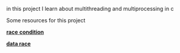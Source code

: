 
in this project I learn about multithreading
and multiprocessing in c

Some resources for this project

[**race** **condition**](https://devopedia.org/race-condition-software)

[**data race**](https://www.youtube.com/watch?v=FY9livorrJI)

